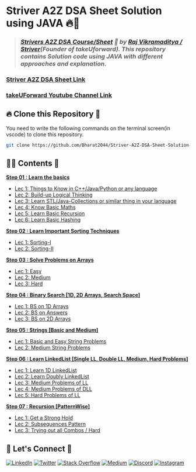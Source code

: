 # **Striver A2Z DSA Sheet Solution using JAVA** 🔥🎯

> ### _[Strivers A2Z DSA Course/Sheet](https://takeuforward.org/strivers-a2z-dsa-course/strivers-a2z-dsa-course-sheet-2/) 🚀 by [Raj Vikramaditya / Striver](https://www.linkedin.com/in/rajstriver/)(Founder of takeUforward). This repository contains Solution code using JAVA with different approaches and explanation._

### [Striver A2Z DSA Sheet Link](https://takeuforward.org/strivers-a2z-dsa-course/strivers-a2z-dsa-course-sheet-2/)
### [takeUForward Youtube Channel Link](https://www.youtube.com/@takeUforward)


## 🔥 **Clone this Repository** 💫

You need to write the following commands on the terminal screen(in vscode) to clone this repository.

```bash
git clone https://github.com/Bharat2044/Striver-A2Z-DSA-Sheet-Solution-using-JAVA.git
```


## 👨‍💻 **Contents** 👀
[**Step 01 : Learn the basics**](./Step%2001%20:%20Learn%20the%20basics/)
- [Lec 1: Things to Know in C++/Java/Python or any language](./Step%2001%20:%20Learn%20the%20basics/Lec%201:%20Things%20to%20Know%20in%20Java%20or%20any%20language/)
- [Lec 2: Build-up Logical Thinking](./Step%2001%20:%20Learn%20the%20basics/Lec%202:%20Build-up%20Logical%20Thinking/)
- [Lec 3: Learn STL/Java-Collections or similar thing in your language](./Step%2001%20:%20Learn%20the%20basics/Lec%203:%20Learn%20STL,%20Java-Collections%20or%20similar%20thing%20in%20your%20language/)
- [Lec 4: Know Basic Maths](./Step%2001%20:%20Learn%20the%20basics/Lec%204:%20Know%20Basic%20Maths/)
- [Lec 5: Learn Basic Recursion](./Step%2001%20:%20Learn%20the%20basics/Lec%205:%20Learn%20Basic%20Recursion/)
- [Lec 6: Learn Basic Hashing](./Step%2001%20:%20Learn%20the%20basics/Lec%206:%20Learn%20Basic%20Hashing/)

[**Step 02 : Learn Important Sorting Techniques**](./Step%2002%20:%20Learn%20Important%20Sorting%20Techniques/)
- [Lec 1: Sorting-I](./Step%2002%20:%20Learn%20Important%20Sorting%20Techniques/Lec%201:%20Sorting-I/)
- [Lec 2: Sorting-II](./Step%2002%20:%20Learn%20Important%20Sorting%20Techniques/Lec%202:%20Sorting-II/)

[**Step 03 : Solve Problems on Arrays**](./Step%2003%20:%20Solve%20Problems%20on%20Arrays%20[Easy%20->%20Medium%20->%20Hard]/)
- [Lec 1: Easy](./Step%2003%20:%20Solve%20Problems%20on%20Arrays%20[Easy%20->%20Medium%20->%20Hard]/Lec%201:%20Easy/)
- [Lec 2: Medium](./Step%2003%20:%20Solve%20Problems%20on%20Arrays%20[Easy%20->%20Medium%20->%20Hard]/Lec%202:%20Medium/)
- [Lec 3: Hard](./Step%2003%20:%20Solve%20Problems%20on%20Arrays%20[Easy%20->%20Medium%20->%20Hard]/Lec%203:%20Hard/)

[**Step 04 : Binary Search [1D, 2D Arrays, Search Space]**](./Step%2004%20:%20Binary%20Search%20[1D,%202D%20Arrays,%20Search%20Space]/)
- [Lec 1: BS on 1D Arrays](./Step%2004%20:%20Binary%20Search%20[1D,%202D%20Arrays,%20Search%20Space]/Lec%201:%20BS%20on%201D%20Arrays/)
- [Lec 2: BS on Answers](./Step%2004%20:%20Binary%20Search%20[1D,%202D%20Arrays,%20Search%20Space]/Lec%202:%20BS%20on%20Answers/)
- [Lec 3: BS on 2D Arrays](./Step%2004%20:%20Binary%20Search%20[1D,%202D%20Arrays,%20Search%20Space]/Lec%203:%20BS%20on%202D%20Arrays/)
    
[**Step 05 : Strings [Basic and Medium]**](./Step%2005%20:%20Strings%20[Basic%20and%20Medium]/)
- [Lec 1: Basic and Easy String Problems](./Step%2005%20:%20Strings%20[Basic%20and%20Medium]/Lec%201:%20Basic%20and%20Easy%20String%20Problems/)
- [Lec 2: Medium String Problems](./Step%2005%20:%20Strings%20[Basic%20and%20Medium])
    
[**Step 06 : Learn LinkedList [Single LL, Double LL, Medium, Hard Problems]**](./Step%2006%20:%20Learn%20LinkedList%20[Single%20LL,%20Double%20LL,%20Medium,%20Hard%20Problems]/)
- [Lec 1: Learn 1D LinkedList](./Step%2006%20:%20Learn%20LinkedList%20[Single%20LL,%20Double%20LL,%20Medium,%20Hard%20Problems]/Lec%201:%20Learn%201D%20LinkedList/)
- [Lec 2: Learn Doubly LinkedList](./Step%2006%20:%20Learn%20LinkedList%20[Single%20LL,%20Double%20LL,%20Medium,%20Hard%20Problems]/Lec%202:%20Learn%20Doubly%20LinkedList/)
- [Lec 3: Medium Problems of LL](./Step%2006%20:%20Learn%20LinkedList%20[Single%20LL,%20Double%20LL,%20Medium,%20Hard%20Problems]/Lec%203:%20Medium%20Problems%20of%20LL/)
- [Lec 4: Medium Problems of DLL](./Step%2006%20:%20Learn%20LinkedList%20[Single%20LL,%20Double%20LL,%20Medium,%20Hard%20Problems]/Lec%204:%20Medium%20Problems%20of%20DLL/)
- [Lec 5: Hard Problems of LL](./Step%2006%20:%20Learn%20LinkedList%20[Single%20LL,%20Double%20LL,%20Medium,%20Hard%20Problems]/Lec%205:%20Hard%20Problems%20of%20LL/)
    
[**Step 07 : Recursion [PatternWise]**](./Step%2007%20:%20Recursion%20[PatternWise]/)
- [Lec 1: Get a Strong Hold](./Step%2007%20:%20Recursion%20[PatternWise]/Lec%201:%20Get%20a%20Strong%20Hold/)
- [Lec 2: Subsequences Pattern](./Step%2007%20:%20Recursion%20[PatternWise])
- [Lec 3: Trying out all Combos / Hard](./Step%2007%20:%20Recursion%20[PatternWise])


## 🔗 **Let's Connect** 🤝

[![LinkedIn](https://img.shields.io/badge/LinkedIn-%230077B5.svg?logo=linkedin&logoColor=white)](https://www.linkedin.com/in/bharat2044/)
[![Twitter](https://img.shields.io/badge/Twitter-%231DA1F2.svg?logo=Twitter&logoColor=white)](https://twitter.com/bharat__2044)
[![Stack Overflow](https://img.shields.io/badge/-Stackoverflow-FE7A16?logo=stack-overflow&logoColor=white)](https://stackoverflow.com/users/21453213/bharat2044)
<a href='https://medium.com/@Bharat2044' target="_blank"><img alt='Medium' src='https://img.shields.io/badge/Medium-100000?style=plastic&logo=Medium&logoColor=000000&labelColor=475AC7&color=475AC7'/></a>
[![Discord](https://img.shields.io/badge/Discord-%237289DA.svg?logo=discord&logoColor=white)](https://discordapp.com/users/1202345957216231446)
[![Instagram](https://img.shields.io/badge/Instagram-%23E4405F.svg?logo=Instagram&logoColor=white)](https://www.instagram.com/bharat__2044)
